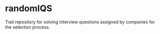 # randomIQS
Trail repository for solving interview questions assigned by companies for the selection process. 

